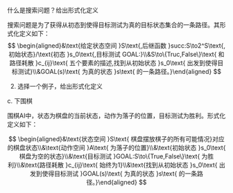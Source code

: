 什么是搜索问题？给出形式化定义

搜索问题是为了获得从初态到使得目标测试为真的目标状态集合的一条路径。其形式化定义如下：
$$
\begin{aligned}&\text{给定状态空间 }S\text{,后继函数 }succ:S\to2^S\text{,初始状态}/\text{初态 }s_0\text{,目标测试 GOAL:}\\&S\to\{Truc,False\}\text{ 和路径耗散 }c_{ij}\text{ 五个要素的描述,找到从初始状态 }s_0\text{ 出发到使得目标测试}\\&GOAL(s)\text{ 为真的状态 }s\text{ 的一条路径。}\end{aligned}
$$

2. 选择一个例子，给出形式化定义
   
c. 下围棋

围棋AI中，状态为棋盘的当前状态，动作为落子的位置，目标测试为胜利。形式化定义如下：

$$
\begin{aligned}&\text{状态空间 }S\text{ 棋盘摆放棋子的所有可能情况}对应的棋盘状态\\&\text{动作空间 }A\text{ 为落子的位置}\\&\text{初始状态 }s_0\text{ 棋盘为空的状态}\\&\text{目标测试 }GOAL:S\to\{True,False\}\text{ 为胜利}\\&\text{路径耗散 }c_{ij}\text{ 始终为1}\\&\text{找到从初始状态 }s_0\text{ 出发到使得目标测试 }GOAL(s)\text{ 为真的状态 }s\text{ 的一条路径。}\end{aligned}
$$
